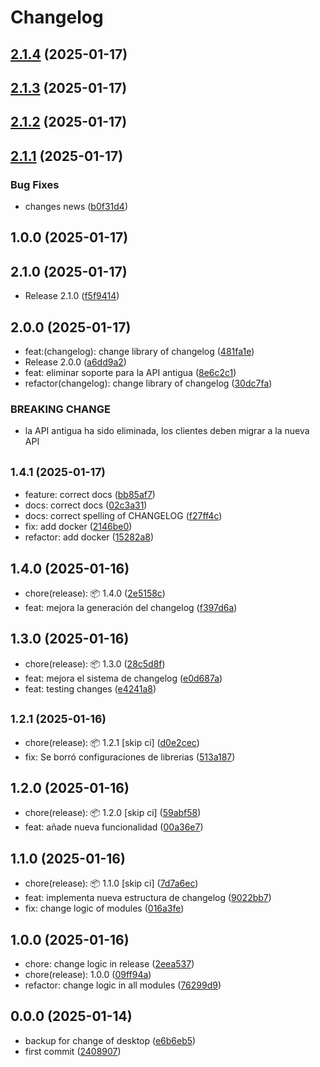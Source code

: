 # Changelog

## [2.1.4](https://github.com/github-delfosti/pacasmayo-hexagonal/compare/v2.1.3...v2.1.4) (2025-01-17)

## [2.1.3](https://github.com/github-delfosti/pacasmayo-hexagonal/compare/v2.1.2...v2.1.3) (2025-01-17)

## [2.1.2](https://github.com/github-delfosti/pacasmayo-hexagonal/compare/v2.1.1...v2.1.2) (2025-01-17)

## [2.1.1](https://github.com/github-delfosti/pacasmayo-hexagonal/compare/v2.1.0...v2.1.1) (2025-01-17)


### Bug Fixes

* changes news ([b0f31d4](https://github.com/github-delfosti/pacasmayo-hexagonal/commit/b0f31d4c4635af4b25cf473f74065d4bf4e6b5d9))

## 1.0.0 (2025-01-17)




## 2.1.0 (2025-01-17)

* Release 2.1.0 ([f5f9414](https://github.com/github-delfosti/pacasmayo-hexagonal/commit/f5f9414))



## 2.0.0 (2025-01-17)

* feat:(changelog): change library of changelog ([481fa1e](https://github.com/github-delfosti/pacasmayo-hexagonal/commit/481fa1e))
* Release 2.0.0 ([a6dd9a2](https://github.com/github-delfosti/pacasmayo-hexagonal/commit/a6dd9a2))
* feat: eliminar soporte para la API antigua ([8e6c2c1](https://github.com/github-delfosti/pacasmayo-hexagonal/commit/8e6c2c1))
* refactor(changelog): change library of changelog ([30dc7fa](https://github.com/github-delfosti/pacasmayo-hexagonal/commit/30dc7fa))


### BREAKING CHANGE

* la API antigua ha sido eliminada, los clientes deben migrar a la nueva API


## <small>1.4.1 (2025-01-17)</small>

* feature: correct docs ([bb85af7](https://github.com/github-delfosti/pacasmayo-hexagonal/commit/bb85af7))
* docs: correct docs ([02c3a31](https://github.com/github-delfosti/pacasmayo-hexagonal/commit/02c3a31))
* docs: correct spelling of CHANGELOG ([f27ff4c](https://github.com/github-delfosti/pacasmayo-hexagonal/commit/f27ff4c))
* fix: add docker ([2146be0](https://github.com/github-delfosti/pacasmayo-hexagonal/commit/2146be0))
* refactor: add docker ([15282a8](https://github.com/github-delfosti/pacasmayo-hexagonal/commit/15282a8))



## 1.4.0 (2025-01-16)

* chore(release): 📦 1.4.0 ([2e5158c](https://github.com/github-delfosti/pacasmayo-hexagonal/commit/2e5158c))
* feat: mejora la generación del changelog ([f397d6a](https://github.com/github-delfosti/pacasmayo-hexagonal/commit/f397d6a))



## 1.3.0 (2025-01-16)

* chore(release): 📦 1.3.0 ([28c5d8f](https://github.com/github-delfosti/pacasmayo-hexagonal/commit/28c5d8f))
* feat: mejora el sistema de changelog ([e0d687a](https://github.com/github-delfosti/pacasmayo-hexagonal/commit/e0d687a))
* feat: testing changes ([e4241a8](https://github.com/github-delfosti/pacasmayo-hexagonal/commit/e4241a8))



## <small>1.2.1 (2025-01-16)</small>

* chore(release): 📦 1.2.1 [skip ci] ([d0e2cec](https://github.com/github-delfosti/pacasmayo-hexagonal/commit/d0e2cec))
* fix: Se borró configuraciones de librerias ([513a187](https://github.com/github-delfosti/pacasmayo-hexagonal/commit/513a187))



## 1.2.0 (2025-01-16)

* chore(release): 📦 1.2.0 [skip ci] ([59abf58](https://github.com/github-delfosti/pacasmayo-hexagonal/commit/59abf58))
* feat: añade nueva funcionalidad ([00a36e7](https://github.com/github-delfosti/pacasmayo-hexagonal/commit/00a36e7))



## 1.1.0 (2025-01-16)

* chore(release): 📦 1.1.0 [skip ci] ([7d7a6ec](https://github.com/github-delfosti/pacasmayo-hexagonal/commit/7d7a6ec))
* feat: implementa nueva estructura de changelog ([9022bb7](https://github.com/github-delfosti/pacasmayo-hexagonal/commit/9022bb7))
* fix: change logic of modules ([016a3fe](https://github.com/github-delfosti/pacasmayo-hexagonal/commit/016a3fe))



## 1.0.0 (2025-01-16)

* chore: change logic in release ([2eea537](https://github.com/github-delfosti/pacasmayo-hexagonal/commit/2eea537))
* chore(release): 1.0.0 ([09ff94a](https://github.com/github-delfosti/pacasmayo-hexagonal/commit/09ff94a))
* refactor: change logic in all modules ([76299d9](https://github.com/github-delfosti/pacasmayo-hexagonal/commit/76299d9))



## 0.0.0 (2025-01-14)

* backup for change of desktop ([e6b6eb5](https://github.com/github-delfosti/pacasmayo-hexagonal/commit/e6b6eb5))
* first commit ([2408907](https://github.com/github-delfosti/pacasmayo-hexagonal/commit/2408907))
